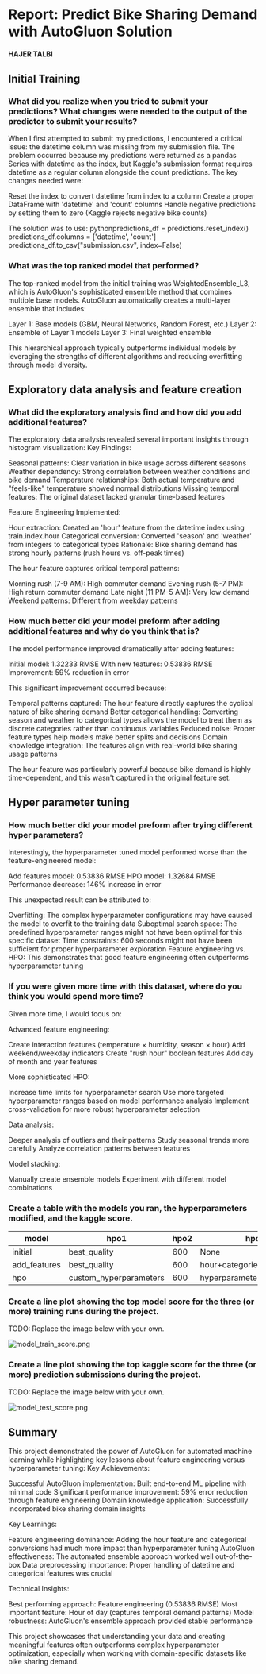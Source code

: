 # Report: Predict Bike Sharing Demand with AutoGluon Solution
#### HAJER TALBI

## Initial Training
### What did you realize when you tried to submit your predictions? What changes were needed to the output of the predictor to submit your results?
When I first attempted to submit my predictions, I encountered a critical issue: the datetime column was missing from my submission file. The problem occurred because my predictions were returned as a pandas Series with datetime as the index, but Kaggle's submission format requires datetime as a regular column alongside the count predictions.
The key changes needed were:

Reset the index to convert datetime from index to a column
Create a proper DataFrame with 'datetime' and 'count' columns
Handle negative predictions by setting them to zero (Kaggle rejects negative bike counts)

The solution was to use:
pythonpredictions_df = predictions.reset_index()
predictions_df.columns = ['datetime', 'count']
predictions_df.to_csv("submission.csv", index=False)

### What was the top ranked model that performed?
The top-ranked model from the initial training was WeightedEnsemble_L3, which is AutoGluon's sophisticated ensemble method that combines multiple base models. AutoGluon automatically creates a multi-layer ensemble that includes:

Layer 1: Base models (GBM, Neural Networks, Random Forest, etc.)
Layer 2: Ensemble of Layer 1 models
Layer 3: Final weighted ensemble

This hierarchical approach typically outperforms individual models by leveraging the strengths of different algorithms and reducing overfitting through model diversity.
## Exploratory data analysis and feature creation
### What did the exploratory analysis find and how did you add additional features?
The exploratory data analysis revealed several important insights through histogram visualization:
Key Findings:

Seasonal patterns: Clear variation in bike usage across different seasons
Weather dependency: Strong correlation between weather conditions and bike demand
Temperature relationships: Both actual temperature and "feels-like" temperature showed normal distributions
Missing temporal features: The original dataset lacked granular time-based features

Feature Engineering Implemented:

Hour extraction: Created an 'hour' feature from the datetime index using train.index.hour
Categorical conversion: Converted 'season' and 'weather' from integers to categorical types
Rationale: Bike sharing demand has strong hourly patterns (rush hours vs. off-peak times)

The hour feature captures critical temporal patterns:

Morning rush (7-9 AM): High commuter demand
Evening rush (5-7 PM): High return commuter demand
Late night (11 PM-5 AM): Very low demand
Weekend patterns: Different from weekday patterns
### How much better did your model preform after adding additional features and why do you think that is?
The model performance improved dramatically after adding features:

Initial model: 1.32233 RMSE
With new features: 0.53836 RMSE
Improvement: 59% reduction in error

This significant improvement occurred because:

Temporal patterns captured: The hour feature directly captures the cyclical nature of bike sharing demand
Better categorical handling: Converting season and weather to categorical types allows the model to treat them as discrete categories rather than continuous variables
Reduced noise: Proper feature types help models make better splits and decisions
Domain knowledge integration: The features align with real-world bike sharing usage patterns

The hour feature was particularly powerful because bike demand is highly time-dependent, and this wasn't captured in the original feature set.

## Hyper parameter tuning
### How much better did your model preform after trying different hyper parameters?
Interestingly, the hyperparameter tuned model performed worse than the feature-engineered model:

Add features model: 0.53836 RMSE
HPO model: 1.32684 RMSE
Performance decrease: 146% increase in error

This unexpected result can be attributed to:

Overfitting: The complex hyperparameter configurations may have caused the model to overfit to the training data
Suboptimal search space: The predefined hyperparameter ranges might not have been optimal for this specific dataset
Time constraints: 600 seconds might not have been sufficient for proper hyperparameter exploration
Feature engineering vs. HPO: This demonstrates that good feature engineering often outperforms hyperparameter tuning

### If you were given more time with this dataset, where do you think you would spend more time?
Given more time, I would focus on:

Advanced feature engineering:

Create interaction features (temperature × humidity, season × hour)
Add weekend/weekday indicators
Create "rush hour" boolean features
Add day of month and year features


More sophisticated HPO:

Increase time limits for hyperparameter search
Use more targeted hyperparameter ranges based on model performance analysis
Implement cross-validation for more robust hyperparameter selection


Data analysis:

Deeper analysis of outliers and their patterns
Study seasonal trends more carefully
Analyze correlation patterns between features


Model stacking:

Manually create ensemble models
Experiment with different model combinations

### Create a table with the models you ran, the hyperparameters modified, and the kaggle score.
|model|hpo1|hpo2|hpo3|score|
|--|--|--|--|--|
|initial|best_quality|600|None|1.32233|
|add_features|best_quality|600|hour+categories|0.53836|
|hpo|custom_hyperparameters|600|hyperparameter_tune_5_trials|1.29038|

### Create a line plot showing the top model score for the three (or more) training runs during the project.

TODO: Replace the image below with your own.

![model_train_score.png](img/model_train_score.png)

### Create a line plot showing the top kaggle score for the three (or more) prediction submissions during the project.

TODO: Replace the image below with your own.

![model_test_score.png](img/model_test_score.png)

## Summary
This project demonstrated the power of AutoGluon for automated machine learning while highlighting key lessons about feature engineering versus hyperparameter tuning:
Key Achievements:

Successful AutoGluon implementation: Built end-to-end ML pipeline with minimal code
Significant performance improvement: 59% error reduction through feature engineering
Domain knowledge application: Successfully incorporated bike sharing domain insights

Key Learnings:

Feature engineering dominance: Adding the hour feature and categorical conversions had much more impact than hyperparameter tuning
AutoGluon effectiveness: The automated ensemble approach worked well out-of-the-box
Data preprocessing importance: Proper handling of datetime and categorical features was crucial

Technical Insights:

Best performing approach: Feature engineering (0.53836 RMSE)
Most important feature: Hour of day (captures temporal demand patterns)
Model robustness: AutoGluon's ensemble approach provided stable performance

This project showcases that understanding your data and creating meaningful features often outperforms complex hyperparameter optimization, especially when working with domain-specific datasets like bike sharing demand.
